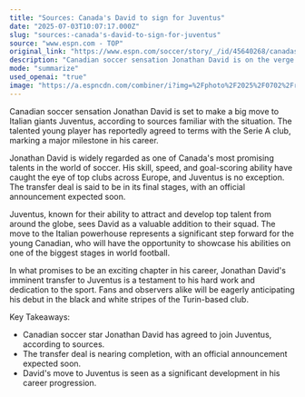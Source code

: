```yaml
---
title: "Sources: Canada's David to sign for Juventus"
date: "2025-07-03T10:07:17.000Z"
slug: "sources:-canada's-david-to-sign-for-juventus"
source: "www.espn.com - TOP"
original_link: "https://www.espn.com/soccer/story/_/id/45640268/canadas-jonathan-david-agrees-sign-juventus-sources"
description: "Canadian soccer sensation Jonathan David is on the verge of joining Italian giants Juventus, with reports suggesting that he has agreed to terms with the Serie A club. Widely considered one of Canada's most promising talents, David's skill and goal-scoring ability have attracted the attention of top clubs in Europe. The imminent transfer to Juventus is seen as a major milestone for the young player, providing him with the opportunity to showcase his talents on a global stage and further advance his career. Juventus, known for their ability to attract top talent, views David as a valuable addition to their squad as they continue to strengthen their team."
mode: "summarize"
used_openai: "true"
image: "https://a.espncdn.com/combiner/i?img=%2Fphoto%2F2025%2F0702%2Fr1513877_1296x729_16%2D9.jpg"
---
```


Canadian soccer sensation Jonathan David is set to make a big move to Italian giants Juventus, according to sources familiar with the situation. The talented young player has reportedly agreed to terms with the Serie A club, marking a major milestone in his career.

Jonathan David is widely regarded as one of Canada's most promising talents in the world of soccer. His skill, speed, and goal-scoring ability have caught the eye of top clubs across Europe, and Juventus is no exception. The transfer deal is said to be in its final stages, with an official announcement expected soon.

Juventus, known for their ability to attract and develop top talent from around the globe, sees David as a valuable addition to their squad. The move to the Italian powerhouse represents a significant step forward for the young Canadian, who will have the opportunity to showcase his abilities on one of the biggest stages in world football.

In what promises to be an exciting chapter in his career, Jonathan David's imminent transfer to Juventus is a testament to his hard work and dedication to the sport. Fans and observers alike will be eagerly anticipating his debut in the black and white stripes of the Turin-based club.

Key Takeaways:
- Canadian soccer star Jonathan David has agreed to join Juventus, according to sources.
- The transfer deal is nearing completion, with an official announcement expected soon.
- David's move to Juventus is seen as a significant development in his career progression.